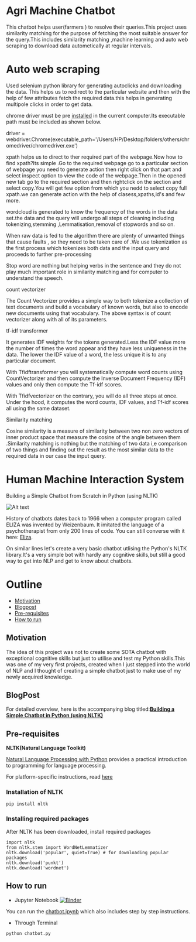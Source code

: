 
# Agri Machine Chatbot

This chatbot helps user(farmers ) to resolve their queries.This project uses similarity matching for the purpose of fetching the most suitable answer for the query.This includes similarity matching ,machine learning  and auto web scraping to download data autometically at regular intervals.

# Auto web scraping

Used selenium python library for generating autoclicks and downloading the data. This helps us to redirect to the particular website and then with the help of few attributes fetch the required data.this helps in generating multipole clicks in order to get data.


chrome driver must be pre [installed](https://chromedriver.chromium.org/downloads) in the current  computer.Its executable path must be included as shown below.


driver = webdriver.Chrome(executable_path='/Users/HP/Desktop/folders/others/chromedriver/chromedriver.exe')

xpath helps us to direct to ther required part of the webpage.Now how to find xpath?Its simple .Go to the required webpage go to a particular section of webpage you need to generate action then right click on that part and select inspect option to view the code of the webpage.Then in the opened new tab go to the required section and then rightclick on the section and select copy.You will get few option from which you nedd to select copy full xpath.we can generate action with the help of clasess,xpaths,id's and few more.

wordcloud is generated to know the  frequency of the words in the data set.the data and the query will undergo all steps of cleaning including tokenizing,stemming ,Lemmatisation,removal of stopwords and so on.

 When raw data is fed to the algorithm there are plenty of unwanted things that cause faults , so they need to be taken care of .We use tokenization as the first process which tokenizes both data and the input query and proceeds to further pre-processing

Stop word are nothing but  helping verbs in the sentence and they do not play much important role in similarity matching and for computer to understand the speech.


count vectorizer

The Count Vectorizer provides a simple way to both tokenize a collection of text documents and build a vocabulary of known words, but also to encode new documents using that vocabulary. The above syntax is of count vectorizer along with all of its parameters.


tf-idf transformer

It generates IDF weights for the tokens generated.Less the IDF value more the number of times the word appear and they have less uniqueness in the data. The lower the IDF value of a word, the less unique it is to any particular document.

With Tfidftransformer you will systematically compute word counts using CountVectorizer and then compute the Inverse Document Frequency (IDF) values and only then compute the Tf-idf scores.

With Tfidfvectorizer on the contrary, you will do all three steps at once. Under the hood, it computes the word counts, IDF values, and Tf-idf scores all using the same dataset.


Similarity matching


 Cosine similarity is a measure of similarity between two non zero vectors of inner product space that measure the cosine of the angle between them .Similarity matching is nothing but the matching of two data i,e comparison of two things and finding out the result as the most similar data to the required data in our case the input query.



# Human Machine Interaction System

Building a Simple Chatbot from Scratch in Python (using NLTK)

![Alt text](https://cdn-images-1.medium.com/max/800/1*pPcVfZ7i-gLMabUol3zezA.gif)

History of chatbots dates back to 1966 when a computer program called ELIZA was invented by Weizenbaum. It imitated the language of a psychotherapist from only 200 lines of code. You can still converse with it here: [Eliza](http://psych.fullerton.edu/mbirnbaum/psych101/Eliza.htm?utm_source=ubisend.com&utm_medium=blog-link&utm_campaign=ubisend). 

On similar lines let's create a very basic chatbot utlising the Python's NLTK library.It's a very simple bot with hardly any cognitive skills,but still a good way to get into NLP and get to know about chatbots.


# Outline
* [Motivation](#motivation)
* [Blogpost](#blogpost)
* [Pre-requisites](#pre-requisites)
* [How to run](#how-to-run)


## Motivation
The idea of this project was not to create some SOTA chatbot with exceptional cognitive skills but just to utilise and test my Python skills.This was one of my very first projects, created  when I just stepped into the world of NLP and I thought of creating a simple chatbot just to make use of my newly acquired knowledge.

## BlogPost
For detailed overview, here is the accompanying blog titled:**[Building a Simple Chatbot in Python (using NLTK)](https://medium.com/analytics-vidhya/building-a-simple-chatbot-in-python-using-nltk-7c8c8215ac6e)**


## Pre-requisites
**NLTK(Natural Language Toolkit)**

[Natural Language Processing with Python](http://www.nltk.org/book/) provides a practical introduction to programming for language processing.

For platform-specific instructions, read [here](https://www.nltk.org/install.html)

### Installation of NLTK
```
pip install nltk
```
### Installing required packages
After NLTK has been downloaded, install required packages
```
import nltk
from nltk.stem import WordNetLemmatizer
nltk.download('popular', quiet=True) # for downloading popular packages
nltk.download('punkt') 
nltk.download('wordnet') 
```

## How to run
* Jupyter Notebook [![Binder](https://mybinder.org/badge_logo.svg)](https://mybinder.org/v2/gh/parulnith/Building-a-Simple-Chatbot-in-Python-using-NLTK/master)

You can run the [chatbot.ipynb](https://github.com/parulnith/Building-a-Simple-Chatbot-in-Python-using-NLTK/blob/master/Chatbot.ipynb) which also includes step by step instructions.
* Through Terminal
```
python chatbot.py
```
